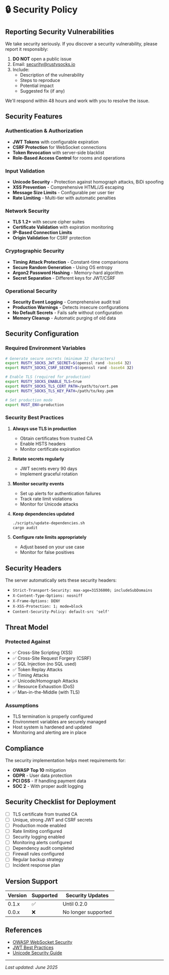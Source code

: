 # 🔒 Security Policy

## Reporting Security Vulnerabilities

We take security seriously. If you discover a security vulnerability, please report it responsibly:

1. **DO NOT** open a public issue
2. Email: security@rustysocks.io
3. Include:
   - Description of the vulnerability
   - Steps to reproduce
   - Potential impact
   - Suggested fix (if any)

We'll respond within 48 hours and work with you to resolve the issue.

## Security Features

### Authentication & Authorization
- **JWT Tokens** with configurable expiration
- **CSRF Protection** for WebSocket connections
- **Token Revocation** with server-side blacklist
- **Role-Based Access Control** for rooms and operations

### Input Validation
- **Unicode Security** - Protection against homograph attacks, BiDi spoofing
- **XSS Prevention** - Comprehensive HTML/JS escaping
- **Message Size Limits** - Configurable per user tier
- **Rate Limiting** - Multi-tier with automatic penalties

### Network Security
- **TLS 1.2+** with secure cipher suites
- **Certificate Validation** with expiration monitoring
- **IP-Based Connection Limits**
- **Origin Validation** for CSRF protection

### Cryptographic Security
- **Timing Attack Protection** - Constant-time comparisons
- **Secure Random Generation** - Using OS entropy
- **Argon2 Password Hashing** - Memory-hard algorithm
- **Secret Separation** - Different keys for JWT/CSRF

### Operational Security
- **Security Event Logging** - Comprehensive audit trail
- **Production Warnings** - Detects insecure configurations
- **No Default Secrets** - Fails safe without configuration
- **Memory Cleanup** - Automatic purging of old data

## Security Configuration

### Required Environment Variables
```bash
# Generate secure secrets (minimum 32 characters)
export RUSTY_SOCKS_JWT_SECRET=$(openssl rand -base64 32)
export RUSTY_SOCKS_CSRF_SECRET=$(openssl rand -base64 32)

# Enable TLS (required for production)
export RUSTY_SOCKS_ENABLE_TLS=true
export RUSTY_SOCKS_TLS_CERT_PATH=/path/to/cert.pem
export RUSTY_SOCKS_TLS_KEY_PATH=/path/to/key.pem

# Set production mode
export RUST_ENV=production
```

### Security Best Practices

1. **Always use TLS in production**
   - Obtain certificates from trusted CA
   - Enable HSTS headers
   - Monitor certificate expiration

2. **Rotate secrets regularly**
   - JWT secrets every 90 days
   - Implement graceful rotation

3. **Monitor security events**
   - Set up alerts for authentication failures
   - Track rate limit violations
   - Monitor for Unicode attacks

4. **Keep dependencies updated**
   ```bash
   ./scripts/update-dependencies.sh
   cargo audit
   ```

5. **Configure rate limits appropriately**
   - Adjust based on your use case
   - Monitor for false positives

## Security Headers

The server automatically sets these security headers:
- `Strict-Transport-Security: max-age=31536000; includeSubDomains`
- `X-Content-Type-Options: nosniff`
- `X-Frame-Options: DENY`
- `X-XSS-Protection: 1; mode=block`
- `Content-Security-Policy: default-src 'self'`

## Threat Model

### Protected Against
- ✅ Cross-Site Scripting (XSS)
- ✅ Cross-Site Request Forgery (CSRF)
- ✅ SQL Injection (no SQL used)
- ✅ Token Replay Attacks
- ✅ Timing Attacks
- ✅ Unicode/Homograph Attacks
- ✅ Resource Exhaustion (DoS)
- ✅ Man-in-the-Middle (with TLS)

### Assumptions
- TLS termination is properly configured
- Environment variables are securely managed
- Host system is hardened and updated
- Monitoring and alerting are in place

## Compliance

The security implementation helps meet requirements for:
- **OWASP Top 10** mitigation
- **GDPR** - User data protection
- **PCI DSS** - If handling payment data
- **SOC 2** - With proper audit logging

## Security Checklist for Deployment

- [ ] TLS certificate from trusted CA
- [ ] Unique, strong JWT and CSRF secrets
- [ ] Production mode enabled
- [ ] Rate limiting configured
- [ ] Security logging enabled
- [ ] Monitoring alerts configured
- [ ] Dependency audit completed
- [ ] Firewall rules configured
- [ ] Regular backup strategy
- [ ] Incident response plan

## Version Support

| Version | Supported | Security Updates |
|---------|-----------|------------------|
| 0.1.x   | ✅        | Until 0.2.0      |
| 0.0.x   | ❌        | No longer supported |

## References

- [OWASP WebSocket Security](https://owasp.org/www-project-web-security-testing-guide/)
- [JWT Best Practices](https://tools.ietf.org/html/rfc8725)
- [Unicode Security Guide](https://unicode.org/reports/tr39/)

---

*Last updated: June 2025*